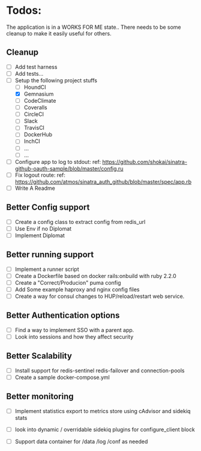 # Todos:

The application is in a WORKS FOR ME state.. There needs to be some cleanup
to make it easily useful for others.


## Cleanup
- [ ] Add test harness
- [ ] Add tests...
- [ ] Setup the following project stuffs
    - [ ] HoundCI
    - [x] Gemnasium
    - [ ] CodeClimate
    - [ ] Coveralls
    - [ ] CircleCI
    - [ ] Slack
    - [ ] TravisCI
    - [ ] DockerHub
    - [ ] InchCI
    - [ ] ...
    - [ ] ...
- [ ] Configure app to log to stdout: ref: https://github.com/shokai/sinatra-github-oauth-sample/blob/master/config.ru
- [ ] Fix logout route: ref: https://github.com/atmos/sinatra_auth_github/blob/master/spec/app.rb
- [ ] Write A Readme

## Better Config support
- [ ] Create a config class to extract config from redis_url
- [ ] Use Env if no Diplomat
- [ ] Implement Diplomat

## Better running support
- [ ] Implement a runner script
- [ ] Create a Dockerfile based on docker rails:onbuild with ruby 2.2.0
- [ ] Create a "Correct/Producion" puma config
- [ ] Add Some example haproxy and nginx config files
- [ ] Create a way for consul changes to HUP/reload/restart web service.

## Better Authentication options
- [ ] Find a way to implement SSO with a parent app.
- [ ] Look into sessions and how they affect security

## Better Scalability
- [ ] Install support for redis-sentinel redis-failover and connection-pools
- [ ] Create a sample docker-compose.yml

## Better monitoring
- [ ] Implement statistics export to metrics store using cAdvisor and sidekiq stats
- [ ] look into dynamic / overridable sidekiq plugins for configure_client block
- [ ] Support data container for /data /log /conf as needed

